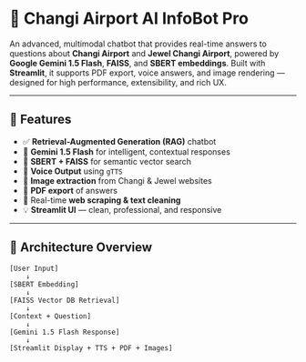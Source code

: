 # 🛬 Changi Airport AI InfoBot Pro

An advanced, multimodal chatbot that provides real-time answers to questions about **Changi Airport** and **Jewel Changi Airport**, powered by **Google Gemini 1.5 Flash**, **FAISS**, and **SBERT embeddings**. Built with **Streamlit**, it supports PDF export, voice answers, and image rendering — designed for high performance, extensibility, and rich UX.

---

## 🚀 Features

- ✅ **Retrieval-Augmented Generation (RAG)** chatbot
- 🔮 **Gemini 1.5 Flash** for intelligent, contextual responses
- 🧠 **SBERT + FAISS** for semantic vector search
- 🎤 **Voice Output** using `gTTS`
- 📸 **Image extraction** from Changi & Jewel websites
- 📄 **PDF export** of answers
- 🧼 Real-time **web scraping & text cleaning**
- 💡 **Streamlit UI** — clean, professional, and responsive

---

## 🧠 Architecture Overview

```text
[User Input]
    ↓
[SBERT Embedding]
    ↓
[FAISS Vector DB Retrieval]
    ↓
[Context + Question]
    ↓
[Gemini 1.5 Flash Response]
    ↓
[Streamlit Display + TTS + PDF + Images]

